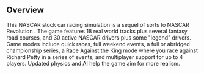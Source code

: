 ## Overview

This NASCAR stock car racing simulation is a sequel of sorts to NASCAR Revolution . The game features 18 real world tracks plus several fantasy road courses, and 30 active NASCAR drivers plus some "legend" drivers. Game modes include quick races, full weekend events, a full or abridged championship series, a Race Against the King mode where you race against Richard Petty in a series of events, and multiplayer support for up to 4 players. Updated physics and AI help the game aim for more realism.